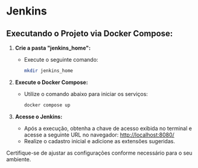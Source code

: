 # Jenkins

## Executando o Projeto via Docker Compose:

1. **Crie a pasta "jenkins_home":**
   - Execute o seguinte comando:
     ```bash
     mkdir jenkins_home
     ```

2. **Execute o Docker Compose:**
   - Utilize o comando abaixo para iniciar os serviços:
     ```bash
     docker compose up
     ```

3. **Acesse o Jenkins:**
   - Após a execução, obtenha a chave de acesso exibida no terminal e acesse a seguinte URL no navegador: [http://localhost:8080/](http://localhost:8080/)
   - Realize o cadastro inicial e adicione as extensões sugeridas.

Certifique-se de ajustar as configurações conforme necessário para o seu ambiente.
